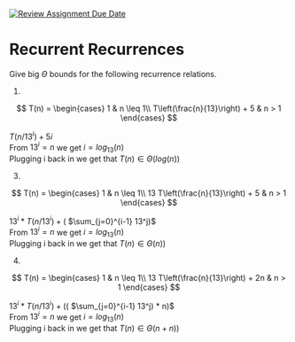 [![Review Assignment Due Date](https://classroom.github.com/assets/deadline-readme-button-24ddc0f5d75046c5622901739e7c5dd533143b0c8e959d652212380cedb1ea36.svg)](https://classroom.github.com/a/8KYthzwp)
# Recurrent Recurrences

Give big $\Theta$ bounds for the following recurrence relations.

1.
$$ T(n) =
    \begin{cases}
        1 & n \leq 1\\
        T\left(\frac{n}{13}\right) + 5 & n > 1
    \end{cases}
$$

$T(n/13^i) + 5i$ <br/>
From $13^i = n$ we get $i = log_{13}(n)$ <br/>
Plugging i back in we get that $T(n) \in \Theta(log(n))$ <br/>

3.
$$ T(n) =
    \begin{cases}
        1 & n \leq 1\\
        13 T\left(\frac{n}{13}\right) + 5 & n > 1
    \end{cases}
$$

$13^i * T(n/13^i) + ($ $\sum_{j=0}^{i-1} 13^j)$ <br/>
From $13^i = n$ we get $i = log_{13}(n)$ <br/>
Plugging i back in we get that $T(n) \in \Theta(n))$ <br/>

4.
$$ T(n) =
    \begin{cases}
        1 & n \leq 1\\
        13 T\left(\frac{n}{13}\right) + 2n & n > 1
    \end{cases}
$$

$13^i * T(n/13^i) + (($ $\sum_{j=0}^{i-1} 13^j) * n)$ <br/>
From $13^i = n$ we get $i = log_{13}(n)$ <br/>
Plugging i back in we get that $T(n) \in \Theta(n + n))$ <br/>

